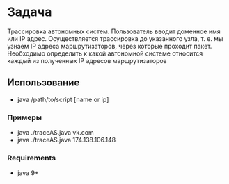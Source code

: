  # Задача
Трассировка автономных систем. Пользователь вводит доменное имя
или IP адрес. Осуществляется трассировка до указанного узла, т. е. мы узнаем IP адреса маршрутизаторов, через которые проходит пакет. Необходимо определить к какой автономной системе относится каждый из полученных IP адресов
маршрутизаторов
## Использование
+ java /path/to/script [name or ip]

### Примеры
+ java ./traceAS.java vk.com 
+ java ./traceAS.java 174.138.106.148

### Requirements
+ java 9+
